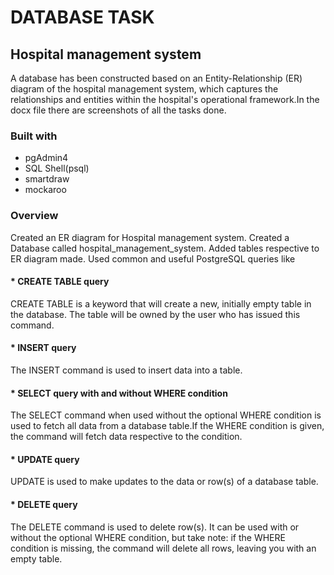 # DATABASE TASK


## Hospital management system

A database has been constructed based on an Entity-Relationship (ER) diagram of the hospital management system, which captures the relationships and entities within the hospital's operational framework.In the docx file there are screenshots of all the tasks done. 


### Built with

* pgAdmin4
* SQL Shell(psql)
* smartdraw
* mockaroo

### Overview

Created an ER diagram for Hospital management system.
Created a Database called hospital_management_system.
Added tables respective to ER diagram made.
Used common and useful PostgreSQL queries like

#### * CREATE TABLE query
CREATE TABLE is a keyword that will create a new, initially empty table in the database. The table will be owned by the user who has issued this command.

#### *  INSERT query 
The INSERT command is used to insert data into a table.

#### * SELECT query with and without WHERE condition 
The SELECT command when used without the optional WHERE condition is used to fetch all data from a database table.If the WHERE condition is given, the command will fetch data respective to the condition.

#### * UPDATE query 
UPDATE is used to make updates to the data or row(s) of a database table.

#### * DELETE query 
The DELETE command is used to delete row(s). It can be used with or without the optional WHERE condition, but take note: if the WHERE condition is missing, the command will delete all rows, leaving you with an empty table.



